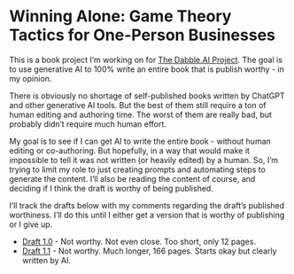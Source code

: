 # Winning Alone: Game Theory Tactics for One-Person Businesses

This is a book project I’m working on for [The Dabble.AI Project](https://dabble.ai). The goal is to use generative AI to 100% write an entire book that is publish worthy - in my opinion. 

There is obviously no shortage of self-published books written by ChatGPT and other generative AI tools. But the best of them still require a ton of human editing and authoring time. The worst of them are really bad, but probably didn’t require much human effort. 

My goal is to see if I can get AI to write the entire book - without human editing or co-authoring. But hopefully, in a way that would make it impossible to tell it was not written (or heavily edited) by a human. So, I’m trying to limit my role to just creating prompts and automating steps to generate the content. I’ll also be reading the content of course, and deciding if I think the draft is worthy of being published.

I’ll track the drafts below with my comments regarding the draft’s published worthiness. I’ll do this until I either get a version that is worthy of publishing or I give up.

- [Draft 1.0](./drafts/DRAFT%201-0%20-%20Strategic%20Moves_%20Mastering%20Game%20Theory%20-%20v1.pdf) - Not worthy. Not even close. Too short, only 12 pages.
- [Draft 1.1](./drafts/DRAFT%201-1%20-%20Winning%20Alone_%20Game%20Theory%20Tactics%20for%20One-Person%20Businesses.pdf) - Not worthy. Much longer, 166 pages. Starts okay but clearly written by AI.

